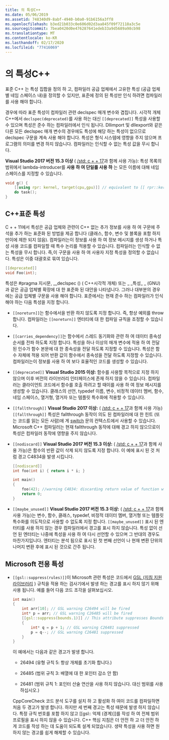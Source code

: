 ```yaml
---
title: 의 특성C++
ms.date: 05/06/2019
ms.assetid: 748340d9-8abf-4940-b0a0-91b6156a3ff8
ms.openlocfilehash: b3ed21b033c0e606d02d3aa845f09f72118a3c5e
ms.sourcegitcommit: 7bea0420d0e476287641edeb33a9d5689a98cb98
ms.translationtype: MT
ms.contentlocale: ko-KR
ms.lasthandoff: 02/17/2020
ms.locfileid: "77416069"
---
```

# <a name="attributes-in-c"></a>의 특성C++

표준 C++ 는 특성 집합을 정의 하 고, 컴파일러 공급 업체에서 고유한 특성 (공급 업체별 네임 스페이스 내)을 정의할 수 있지만, 표준에 정의 된 특성만 인식 하려면 컴파일러를 사용 해야 합니다.

경우에 따라 표준 특성이 컴파일러 관련 declspec 매개 변수와 겹칩니다. 시각적 개체 C++에서 `declspec(deprecated)`를 사용 하는 대신 `[[deprecated]]` 특성을 사용할 수 있으며 특성은 준수 하는 컴파일러에서 인식 됩니다. Dllimport 및 dllexport와 같은 다른 모든 declspec 매개 변수의 경우에도 특성에 해당 하는 특성이 없으므로 declspec 구문을 계속 사용 해야 합니다. 특성은 형식 시스템에 영향을 주지 않으며 프로그램의 의미를 변경 하지 않습니다. 컴파일러는 인식할 수 없는 특성 값을 무시 합니다.

**Visual Studio 2017 버전 15.3 이상** ( [/std: c + + 17](../build/reference/std-specify-language-standard-version.md)과 함께 사용 가능): 특성 목록의 범위에서 lambda-introducer를 **사용 하 여 단일를 사용 하** 는 모든 이름에 대해 네임 스페이스를 지정할 수 있습니다.

```cpp
void g() {
    [[using rpr: kernel, target(cpu,gpu)]] // equivalent to [[ rpr::kernel, rpr::target(cpu,gpu) ]]
    do task();
}
```

## <a name="c-standard-attributes"></a>C++표준 특성

C + + 11에서 특성은 공급 업체와 관련이 C++ 없는 추가 정보를 사용 하 여 구문에 주석을 추가 하는 표준화 된 방법을 제공 합니다 (클래스, 함수, 변수 및 블록을 포함 하지만이에 제한 되지 않음). 컴파일러는이 정보를 사용 하 여 정보 메시지를 생성 하거나 특성 사용 코드를 컴파일할 때 특수 논리를 적용할 수 있습니다. 컴파일러는 인식할 수 없는 특성을 무시 합니다. 즉,이 구문을 사용 하 여 사용자 지정 특성을 정의할 수 없습니다. 특성은 이중 대괄호로 묶여 있습니다.

```cpp
[[deprecated]]
void Foo(int);
```

특성은 #pragma 지시문, __declspec () ( C++시각적 개체) 또는 &#95; &#95;특성&#95; &#95; (GNU)과 같은 공급 업체별 확장에 대 한 표준화 된 대안을 나타냅니다. 그러나 대부분의 경우에는 공급 업체별 구문을 사용 해야 합니다. 표준에서는 현재 준수 하는 컴파일러가 인식 해야 하는 다음 특성을 지정 합니다.

- `[[noreturn]]`는 함수에서을 반환 하지 않도록 지정 합니다. 즉, 항상 예외를 throw 합니다. 컴파일러는 `[[noreturn]]` 엔터티에 대 한 컴파일 규칙을 조정할 수 있습니다.

- `[[carries_dependency]]`는 함수에서 스레드 동기화와 관련 하 여 데이터 종속성 순서를 전파 하도록 지정 합니다. 특성을 하나 이상의 매개 변수에 적용 하 여 전달 된 인수가 함수 본문에 대 한 종속성을 전달 하도록 지정할 수 있습니다. 특성은 함수 자체에 적용 되어 반환 값이 함수에서 종속성을 전달 하도록 지정할 수 있습니다. 컴파일러는이 정보를 사용 하 여 보다 효율적인 코드를 생성할 수 있습니다.

- `[[deprecated]]` **Visual Studio 2015 이상:** 함수를 사용할 목적으로 지정 하지 않으며 이후 버전의 라이브러리 인터페이스에 존재 하지 않을 수 있습니다. 컴파일러는 클라이언트 코드에서 함수를 호출 하려고 할 때이를 사용 하 여 정보 메시지를 생성할 수 있습니다. 클래스의 선언, typedef 이름, 변수, 비정적 데이터 멤버, 함수, 네임 스페이스, 열거형, 열거자 또는 템플릿 특수화에 적용할 수 있습니다.

- `[[fallthrough]]` **Visual Studio 2017 이상:** ( [/std: c + + 17](../build/reference/std-specify-language-standard-version.md)과 함께 사용 가능) `[[fallthrough]]` 특성은 fallthrough 동작이 의도 된 컴파일러에 대 한 힌트 (또는 코드를 읽는 모든 사람)에 게 [switch](switch-statement-cpp.md) 문의 컨텍스트에서 사용할 수 있습니다. Microsoft C++ 컴파일러는 현재 fallthrough 동작에 대해 경고 하지 않으므로이 특성은 컴파일러 동작에 영향을 주지 않습니다.

- `[[nodiscard]]` **Visual Studio 2017 버전 15.3 이상:** ( [/std: c + + 17](../build/reference/std-specify-language-standard-version.md)과 함께 사용 가능)은 함수의 반환 값이 삭제 되지 않도록 지정 합니다. 이 예에 표시 된 것 처럼 경고 C4834을 발생 시킵니다.

    ```cpp
    [[nodiscard]]
    int foo(int i) { return i * i; }

    int main()
    {
        foo(42); //warning C4834: discarding return value of function with 'nodiscard' attribute
        return 0;
    }
    ```

- `[[maybe_unused]]` **Visual Studio 2017 버전 15.3 이상:** ( [/std: c + + 17](../build/reference/std-specify-language-standard-version.md)과 함께 사용 가능)는 변수, 함수, 클래스, typedef, 비정적 데이터 멤버, 열거형 또는 템플릿 특수화를 의도적으로 사용할 수 없도록 지정 합니다. `[[maybe_unused]]` 표시 된 엔터티를 사용 하지 않는 경우 컴파일러에서 경고를 표시 하지 않습니다. 특성 없이 선언 된 엔터티는 나중에 특성을 사용 하 여 다시 선언할 수 있으며 그 반대의 경우도 마찬가지입니다. 엔터티는 분석 됨으로 표시 된 첫 번째 선언이 나 현재 변환 단위의 나머지 변환 후에 표시 된 것으로 간주 됩니다.

## <a name="microsoft-specific-attributes"></a>Microsoft 전용 특성

- `[[gsl::suppress(rules)]]`이 Microsoft 관련 특성은 코드에서 [GSL (지침 지원 라이브러리](https://github.com/Microsoft/GSL) ) 규칙을 적용 하는 검사기에서 발생 하는 경고를 표시 하지 않기 위해 사용 됩니다. 예를 들어 다음 코드 조각을 살펴보십시오.

    ```cpp
    int main()
    {
        int arr[10]; // GSL warning C26494 will be fired
        int* p = arr; // GSL warning C26485 will be fired
        [[gsl::suppress(bounds.1)]] // This attribute suppresses Bounds rule #1
        {
            int* q = p + 1; // GSL warning C26481 suppressed
            p = q--; // GSL warning C26481 suppressed
        }
    }
    ```

  이 예에서는 다음과 같은 경고가 발생 합니다.

  - 26494 (유형 규칙 5: 항상 개체를 초기화 합니다.)

  - 26485 (범위 규칙 3: 배열에 대 한 포인터 감소 안 함)

  - 26481 (범위 규칙 1: 포인터 산술 연산을 사용 하지 않습니다. 대신 범위를 사용 하십시오.)

  CppCoreCheck 코드 분석 도구를 설치 하 고 활성화 하 여이 코드를 컴파일하면 처음 두 경고가 발생 합니다. 하지만 세 번째 경고는 특성 때문에 발생 하지 않습니다. 특정 규칙 번호를 포함 하지 않고 [[gsl:: 억제 (경계)]]를 작성 하 여 전체 범위 프로필을 표시 하지 않을 수 있습니다. C++ 핵심 지침은 더 안전 하 고 더 안전 하 게 코드를 작성 하는 데 도움이 되도록 설계 되었습니다. 생략 특성을 사용 하면 원하지 않는 경고를 쉽게 해제할 수 있습니다.
  